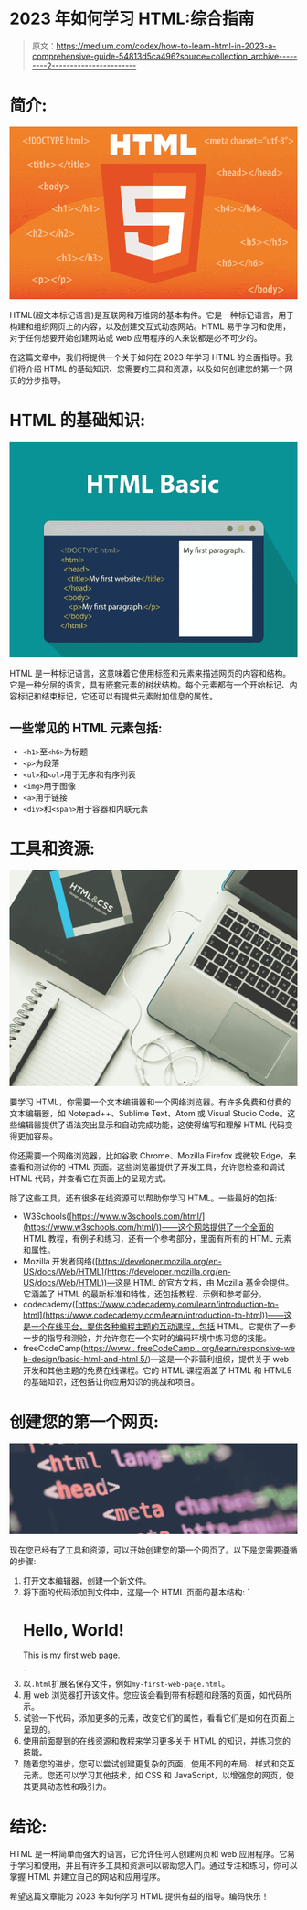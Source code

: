 # 2023 年如何学习 HTML:综合指南

> 原文：<https://medium.com/codex/how-to-learn-html-in-2023-a-comprehensive-guide-54813d5ca496?source=collection_archive---------2----------------------->

# 简介:

![](img/9dc60e8a4b980bca9177d1047b0e2043.png)

HTML(超文本标记语言)是互联网和万维网的基本构件。它是一种标记语言，用于构建和组织网页上的内容，以及创建交互式动态网站。HTML 易于学习和使用，对于任何想要开始创建网站或 web 应用程序的人来说都是必不可少的。

在这篇文章中，我们将提供一个关于如何在 2023 年学习 HTML 的全面指导。我们将介绍 HTML 的基础知识、您需要的工具和资源，以及如何创建您的第一个网页的分步指导。

# HTML 的基础知识:

![](img/846661524fd374cd75ffac7096112e18.png)

HTML 是一种标记语言，这意味着它使用标签和元素来描述网页的内容和结构。它是一种分层的语言，具有嵌套元素的树状结构。每个元素都有一个开始标记、内容标记和结束标记，它还可以有提供元素附加信息的属性。

## 一些常见的 HTML 元素包括:

*   `<h1>`至`<h6>`为标题
*   `<p>`为段落
*   `<ul>`和`<ol>`用于无序和有序列表
*   `<img>`用于图像
*   `<a>`用于链接
*   `<div>`和`<span>`用于容器和内联元素

# 工具和资源:

![](img/b3228d6cb510510e02cc5b4712924a9c.png)

要学习 HTML，你需要一个文本编辑器和一个网络浏览器。有许多免费和付费的文本编辑器，如 Notepad++、Sublime Text、Atom 或 Visual Studio Code。这些编辑器提供了语法突出显示和自动完成功能，这使得编写和理解 HTML 代码变得更加容易。

你还需要一个网络浏览器，比如谷歌 Chrome、Mozilla Firefox 或微软 Edge，来查看和测试你的 HTML 页面。这些浏览器提供了开发工具，允许您检查和调试 HTML 代码，并查看它在页面上的呈现方式。

除了这些工具，还有很多在线资源可以帮助你学习 HTML。一些最好的包括:

*   W3Schools([https://www.w3schools.com/html/](https://www.w3schools.com/html/))——这个网站提供了一个全面的 HTML 教程，有例子和练习，还有一个参考部分，里面有所有的 HTML 元素和属性。
*   Mozilla 开发者网络([https://developer.mozilla.org/en-US/docs/Web/HTML](https://developer.mozilla.org/en-US/docs/Web/HTML))—这是 HTML 的官方文档，由 Mozilla 基金会提供。它涵盖了 HTML 的最新标准和特性，还包括教程、示例和参考部分。
*   codecademy([https://www.codecademy.com/learn/introduction-to-html](https://www.codecademy.com/learn/introduction-to-html))——这是一个在线平台，提供各种编程主题的互动课程，包括 HTML。它提供了一步一步的指导和测验，并允许您在一个实时的编码环境中练习您的技能。
*   freeCodeCamp([https://www . freeCodeCamp . org/learn/responsive-we b-design/basic-html-and-html 5/](https://www.freecodecamp.org/learn/responsive-web-design/basic-html-and-html5/))—这是一个非营利组织，提供关于 web 开发和其他主题的免费在线课程。它的 HTML 课程涵盖了 HTML 和 HTML5 的基础知识，还包括让你应用知识的挑战和项目。

# 创建您的第一个网页:

![](img/14b8016bc8b43322cb87e69ab1723b9e.png)

现在您已经有了工具和资源，可以开始创建您的第一个网页了。以下是您需要遵循的步骤:

1.  打开文本编辑器，创建一个新文件。
2.  将下面的代码添加到文件中，这是一个 HTML 页面的基本结构:
    `<!DOCTYPE html>
    <html>
    <head>
    <title>My First Web Page</title>
    </head>
    <body>
    <h1>Hello, World!</h1>
    <p>This is my first web page.</p>
    </body>
    </html>`
3.  以`.html`扩展名保存文件，例如`my-first-web-page.html`。
4.  用 web 浏览器打开该文件。您应该会看到带有标题和段落的页面，如代码所示。
5.  试验一下代码，添加更多的元素，改变它们的属性，看看它们是如何在页面上呈现的。
6.  使用前面提到的在线资源和教程来学习更多关于 HTML 的知识，并练习您的技能。
7.  随着您的进步，您可以尝试创建更复杂的页面，使用不同的布局、样式和交互元素。您还可以学习其他技术，如 CSS 和 JavaScript，以增强您的网页，使其更具动态性和吸引力。

# 结论:

HTML 是一种简单而强大的语言，它允许任何人创建网页和 web 应用程序。它易于学习和使用，并且有许多工具和资源可以帮助您入门。通过专注和练习，你可以掌握 HTML 并建立自己的网站和应用程序。

希望这篇文章能为 2023 年如何学习 HTML 提供有益的指导。编码快乐！